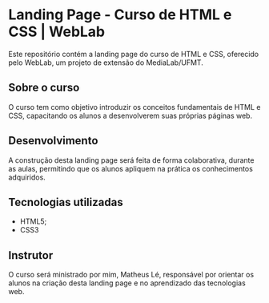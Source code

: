# Landing Page - Curso de HTML e CSS | WebLab
Este repositório contém a landing page do curso de HTML e CSS, oferecido pelo WebLab, um projeto de extensão do MediaLab/UFMT.

## Sobre o curso
O curso tem como objetivo introduzir os conceitos fundamentais de HTML e CSS, capacitando os alunos a desenvolverem suas próprias páginas web.

## Desenvolvimento
A construção desta landing page será feita de forma colaborativa, durante as aulas, permitindo que os alunos apliquem na prática os conhecimentos adquiridos.

## Tecnologias utilizadas
- HTML5;
- CSS3

## Instrutor
O curso será ministrado por mim, Matheus Lé, responsável por orientar os alunos na criação desta landing page e no aprendizado das tecnologias web.

